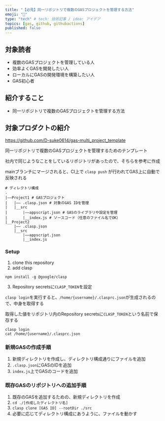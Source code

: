 ```yaml
---
title: "【必見】同一リポジトリで複数のGASプロジェクトを管理する方法"
emoji: "💨"
type: "tech" # tech: 技術記事 / idea: アイデア
topics: [gas, github, githubactions]
published: false
---
```


## 対象読者

- 複数のGASプロジェクトを管理している人
- 効率よくGASを開発したい人
- ローカルにGASの開発環境を構築したい人
- GAS初心者

## 紹介すること

- 同一リポジトリで複数のGASプロジェクトを管理する方法

## 対象プロダクトの紹介

https://github.com/D-suke0614/gas-multi_project_template

同一リポジトリで複数のGASプロジェクトを管理するためのテンプレート

社内で同じようなことをしているリポジトリがあったので、そちらを参考に作成

mainブランチにマージされると、CI上で `clasp push` が行われてGAS上に自動で反映される

```shell
# ディレクトリ構成
.
|––Project1 # GASプロジェクト
|   |–– .clasp.json # 対象のGAS IDを管理
|   |__src
|       |––appscript.json # GASのライブラリや設定を管理
|       |__index.js # ソースコード（任意のファイル名でOK）
|__Project2
    |–– .clasp.json
    |__src
        |––appscript.json
        |__index.js
```

### Setup

[](https://github.com/D-suke0614/gas-multi_project_template#setup)

1. clone this repository
2. add clasp

```terminal
npm install -g @google/clasp
```

3. Repository secretsに`CLASP_TOKEN`を設定

`clasp login`を実行すると、`/home/{username}/.clasprc.json`が生成されるので、中身を取得する

取得した値をリポジトリ内のRepository secretsに`CLASP_TOKEN`という名前で保存する

```terminal
clasp login
cat /home/{username}/.clasprc.json
```

### 新規GASの作成手順

[](https://github.com/D-suke0614/gas-multi_project_template#%E6%96%B0%E8%A6%8Fgas%E3%81%AE%E4%BD%9C%E6%88%90%E6%89%8B%E9%A0%86)

1. 新規ディレクトリを作成し、ディレクトリ構成通りにファイルを追加
2. `.clasp.json`にGASのIDを追加
3. `index.js`上でGASのコードを追加

### 既存GASのリポジトリへの追加手順

[](https://github.com/D-suke0614/gas-multi_project_template#%E6%97%A2%E5%AD%98gas%E3%81%AE%E3%83%AA%E3%83%9D%E3%82%B8%E3%83%88%E3%83%AA%E3%81%B8%E3%81%AE%E8%BF%BD%E5%8A%A0%E6%89%8B%E9%A0%86)

1. 既存のGASを追加するための、新規ディレクトリを作成
2. `cd ./[作成したディレクトリ名]`
3. `clasp clone [GAS ID] --rootDir ./src`
4. 必要に応じてディレクトリ構成にあうように、ファイルを動かす
